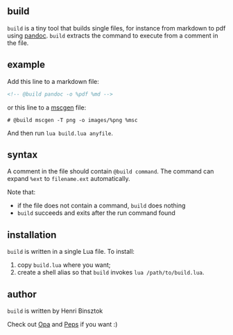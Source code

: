 ## build

`build` is a tiny tool that builds single files, for instance from markdown to pdf using [pandoc](http://pandoc.org/). `build` extracts the command to execute from a comment in the file.

## example

Add this line to a markdown file:

```markdown
<!-- @build pandoc -o %pdf %md -->
```

or this line to a [mscgen](http://www.mcternan.me.uk/mscgen/) file:

```
# @build mscgen -T png -o images/%png %msc
```

And then run `lua build.lua anyfile`.

## syntax

A comment in the file should contain `@build command`.
The command can expand `%ext` to `filename.ext` automatically.

Note that:

- if the file does not contain a command, `build` does nothing
- `build` succeeds and exits after the run command found

## installation

`build` is written in a single Lua file. To install:

1. copy `build.lua` where you want;
2. create a shell alias so that `build` invokes `lua /path/to/build.lua`.

## author

`build` is written by Henri Binsztok

Check out [Opa](http://opalang.org) and [Peps](https://github.com/MLstate/PEPS) if you want :)